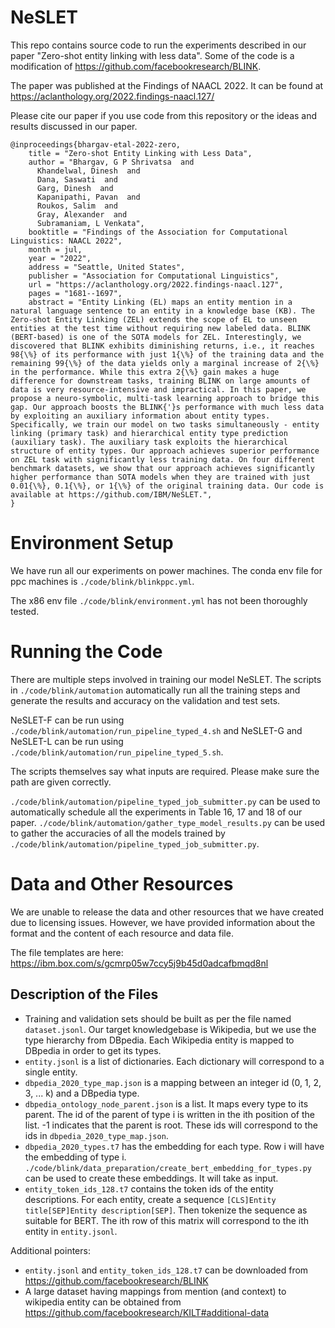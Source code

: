 # NeSLET
This repo contains source code to run the experiments described in our paper "Zero-shot entity linking with less data". Some of the code is a modification of https://github.com/facebookresearch/BLINK.

The paper was published at the Findings of NAACL 2022. It can be found at https://aclanthology.org/2022.findings-naacl.127/ 

Please cite our paper if you use code from this repository or the ideas and results discussed in our paper. 

```
@inproceedings{bhargav-etal-2022-zero,
    title = "Zero-shot Entity Linking with Less Data",
    author = "Bhargav, G P Shrivatsa  and
      Khandelwal, Dinesh  and
      Dana, Saswati  and
      Garg, Dinesh  and
      Kapanipathi, Pavan  and
      Roukos, Salim  and
      Gray, Alexander  and
      Subramaniam, L Venkata",
    booktitle = "Findings of the Association for Computational Linguistics: NAACL 2022",
    month = jul,
    year = "2022",
    address = "Seattle, United States",
    publisher = "Association for Computational Linguistics",
    url = "https://aclanthology.org/2022.findings-naacl.127",
    pages = "1681--1697",
    abstract = "Entity Linking (EL) maps an entity mention in a natural language sentence to an entity in a knowledge base (KB). The Zero-shot Entity Linking (ZEL) extends the scope of EL to unseen entities at the test time without requiring new labeled data. BLINK (BERT-based) is one of the SOTA models for ZEL. Interestingly, we discovered that BLINK exhibits diminishing returns, i.e., it reaches 98{\%} of its performance with just 1{\%} of the training data and the remaining 99{\%} of the data yields only a marginal increase of 2{\%} in the performance. While this extra 2{\%} gain makes a huge difference for downstream tasks, training BLINK on large amounts of data is very resource-intensive and impractical. In this paper, we propose a neuro-symbolic, multi-task learning approach to bridge this gap. Our approach boosts the BLINK{'}s performance with much less data by exploiting an auxiliary information about entity types. Specifically, we train our model on two tasks simultaneously - entity linking (primary task) and hierarchical entity type prediction (auxiliary task). The auxiliary task exploits the hierarchical structure of entity types. Our approach achieves superior performance on ZEL task with significantly less training data. On four different benchmark datasets, we show that our approach achieves significantly higher performance than SOTA models when they are trained with just 0.01{\%}, 0.1{\%}, or 1{\%} of the original training data. Our code is available at https://github.com/IBM/NeSLET.",
}
```

# Environment Setup
We have run all our experiments on power machines. The conda env file for ppc machines is `./code/blink/blinkppc.yml`.

The x86 env file `./code/blink/environment.yml` has not been thoroughly tested.

# Running the Code
There are multiple steps involved in training our model NeSLET. The scripts in `./code/blink/automation` automatically run all the training steps and generate the results and accuracy on the validation and test sets. 

NeSLET-F can be run using `./code/blink/automation/run_pipeline_typed_4.sh` and NeSLET-G and NeSLET-L can be run using `./code/blink/automation/run_pipeline_typed_5.sh`. 

The scripts themselves say what inputs are required. Please make sure the path are given correctly.

`./code/blink/automation/pipeline_typed_job_submitter.py` can be used to automatically schedule all the experiments in Table 16, 17 and 18 of our paper. `./code/blink/automation/gather_type_model_results.py` can be used to gather the accuracies of all the models trained by `./code/blink/automation/pipeline_typed_job_submitter.py`.  

# Data and Other Resources 
We are unable to release the data and other resources that we have created due to licensing issues. However, we have provided information about the format and the content of each resource and data file. 

The file templates are here: https://ibm.box.com/s/gcmrp05w7ccy5j9b45d0adcafbmqd8nl

## Description of the Files

- Training and validation sets should be built as per the file named `dataset.jsonl`. Our target knowledgebase is Wikipedia, but we use the type hierarchy from DBpedia. Each Wikipedia entity is mapped to DBpedia in order to get its types.
- `entity.jsonl` is a list of dictionaries. Each dictionary will correspond to a single entity.
- `dbpedia_2020_type_map.json` is a mapping between an integer id (0, 1, 2, 3, ... k) and a DBpedia type. 
- `dbpedia_ontology_node_parent.json` is a list. It maps every type to its parent. The id of the parent of type i is written in the ith position of the list. -1 indicates that the parent is root. These ids will correspond to the ids in `dbpedia_2020_type_map.json`.
- `dbpedia_2020_types.t7` has the embedding for each type. Row i will have the embedding of type i. `./code/blink/data_preparation/create_bert_embedding_for_types.py` can be used to create these embeddings. It will take as input.
- `entity_token_ids_128.t7` contains the token ids of the entity descriptions. For each entity, create a sequence `[CLS]Entity title[SEP]Entity description[SEP]`. Then tokenize the sequence as suitable for BERT. The ith row of this matrix will correspond to the ith entity in `entity.jsonl`.

Additional pointers:
- `entity.jsonl` and `entity_token_ids_128.t7` can be downloaded from https://github.com/facebookresearch/BLINK
- A large dataset having mappings from mention (and context) to wikipedia entity can be obtained from https://github.com/facebookresearch/KILT#additional-data
